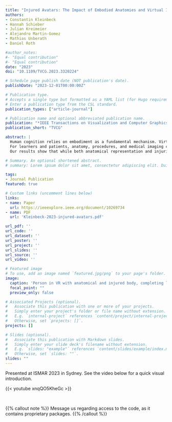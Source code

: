 ```yaml
---
title: "Injured Avatars: The Impact of Embodied Anatomies and Virtual Injuries on Well-being and Performance"
authors:
- Constantin Kleinbeck
- Hannah Schieber
- Julian Kreimeier
- Alejandro Martin-Gomez
- Mathias Unberath
- Daniel Roth

#author_notes:
#- "Equal contribution"
#- "Equal contribution"
date: "2023"
doi: "10.1109/TVCG.2023.3320224"

# Schedule page publish date (NOT publication's date).
publishDate: "2023-12-01T00:00:00Z"

# Publication type.
# Accepts a single type but formatted as a YAML list (for Hugo requirements).
# Enter a publication type from the CSL standard.
publication_types: ["article-journal"]

# Publication name and optional abbreviated publication name.
publication: "*IEEE Transactions on Visualization and Computer Graphics*"
publication_short: "TVCG"

abstract: |
  Human cognition relies on embodiment as a fundamental mechanism. Virtual avatars allow users to experience the adaptation, control, and perceptual illusion of alternative bodies. Although virtual bodies have medical applications in motor rehabilitation and therapeutic interventions, their potential for learning anatomy and medical communication remains underexplored.
  For learners and patients, anatomy, procedures, and medical imaging can be abstract and difficult to grasp. Experiencing anatomies, injuries, and treatments virtually through one's own body could be a valuable tool for fostering understanding. This work investigates the impact of avatars displaying anatomy and injuries suitable for such medical simulations. We ran a user study utilizing a skeleton avatar and virtual injuries, comparing to a healthy human avatar as a baseline. We evaluate the influence on embodiment, well-being, and presence with self-report questionnaires, as well as motor performance via an arm movement task.
  Our results show that while both anatomical representation and injuries increase feelings of eeriness, there are no negative effects on embodiment, well-being, presence, or motor performance. These findings suggest that virtual representations of anatomy and injuries are suitable for medical visualizations targeting learning or communication without significantly affecting users' mental state or physical control within the simulation.

# Summary. An optional shortened abstract.
# summary: Lorem ipsum dolor sit amet, consectetur adipiscing elit. Duis posuere tellus ac convallis placerat. Proin tincidunt magna sed ex sollicitudin condimentum.

tags:
- Journal Publication
featured: true

# Custom links (uncomment lines below)
links:
- name: Paper
  url: https://ieeexplore.ieee.org/document/10269734
- name: PDF
  url: 'Kleinbeck-2023-injured-avatars.pdf'

url_pdf: ''
url_code: ''
url_dataset: ''
url_poster: ''
url_project: ''
url_slides: ''
url_source: ''
url_video: ''

# Featured image
# To use, add an image named `featured.jpg/png` to your page's folder. 
image:
  caption: 'Person in VR with anatomical and injured body, completing line tracing task'
  focal_point: ""
  preview_only: false

# Associated Projects (optional).
#   Associate this publication with one or more of your projects.
#   Simply enter your project's folder or file name without extension.
#   E.g. `internal-project` references `content/project/internal-project/index.md`.
#   Otherwise, set `projects: []`.
projects: []

# Slides (optional).
#   Associate this publication with Markdown slides.
#   Simply enter your slide deck's filename without extension.
#   E.g. `slides: "example"` references `content/slides/example/index.md`.
#   Otherwise, set `slides: ""`.
slides: ""
---
```


Presented at ISMAR 2023 in Sydney. See the video below for a quick visual introduction.

{{< youtube xnqQO5KheGc >}}

<br>

{{% callout note %}}
Message us regarding access to the code, as it contains proprietary packages.
{{% /callout %}}


